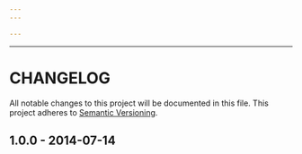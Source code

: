 ```yaml
---
---

---
```

---

# CHANGELOG

All notable changes to this project will be documented in this file.
This project adheres to [Semantic Versioning](http://semver.org/).

## 1.0.0 - 2014-07-14